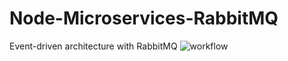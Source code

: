 # Node-Microservices-RabbitMQ
Event-driven architecture with RabbitMQ
![workflow](https://user-images.githubusercontent.com/40275620/210018232-62745414-d403-445f-9313-ca7b1c13a36d.png)
